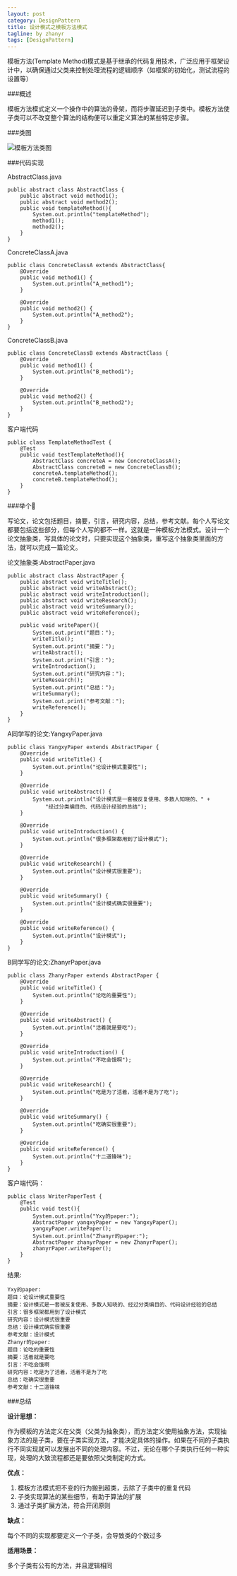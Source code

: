 ```yaml
---
layout: post
category: DesignPattern
title: 设计模式之模板方法模式
tagline: by zhanyr
tags: [DesignPattern]
---
```


模板方法(Template Method)模式是基于继承的代码复用技术，广泛应用于框架设计中，以确保通过父类来控制处理流程的逻辑顺序（如框架的初始化，测试流程的设置等）

<!--more-->

###概述
	
模板方法模式定义一个操作中的算法的骨架，而将步骤延迟到子类中。模板方法使子类可以不改变整个算法的结构便可以重定义算法的某些特定步骤。

###类图

![模板方法类图](https://github.com/zhanyr/zhanyr.github.io/raw/master/_images/TemplateMethod.png)

###代码实现

AbstractClass.java

	public abstract class AbstractClass {
		public abstract void method1();
		public abstract void method2();
		public void templateMethod(){
			System.out.println("templateMethod");
			method1();
			method2();
    	}
	}

ConcreteClassA.java

	public class ConcreteClassA extends AbstractClass{
		@Override
		public void method1() {
			System.out.println("A_method1");
		}

		@Override
		public void method2() {
			System.out.println("A_method2");
		}
	}
	
ConcreteClassB.java

	public class ConcreteClassB extends AbstractClass {
		@Override
		public void method1() {
			System.out.println("B_method1");
		}

		@Override
		public void method2() {
			System.out.println("B_method2");
		}
	}
	
客户端代码

	public class TemplateMethodTest {
		@Test
		public void testTemplateMethod(){
			AbstractClass concreteA = new ConcreteClassA();
			AbstractClass concreteB = new ConcreteClassB();
			concreteA.templateMethod();
			concreteB.templateMethod();
		}
	}

###举个🌰

写论文，论文包括题目，摘要，引言，研究内容，总结，参考文献。每个人写论文都要包括这些部分，但每个人写的都不一样。这就是一种模板方法模式。设计一个论文抽象类，写具体的论文时，只要实现这个抽象类，重写这个抽象类里面的方法，就可以完成一篇论文。

论文抽象类:AbstractPaper.java

	public abstract class AbstractPaper {
		public abstract void writeTitle();
		public abstract void writeAbstract();
		public abstract void writeIntroduction();
		public abstract void writeResearch();
		public abstract void writeSummary();
		public abstract void writeReference();

		public void writePaper(){
			System.out.print("题目：");
			writeTitle();
			System.out.print("摘要：");
			writeAbstract();
			System.out.print("引言：");
			writeIntroduction();
			System.out.print("研究内容：");
			writeResearch();
			System.out.print("总结：");
			writeSummary();
			System.out.print("参考文献：");
			writeReference();
		}
	}
	
A同学写的论文:YangxyPaper.java

	public class YangxyPaper extends AbstractPaper {
    	@Override
    	public void writeTitle() {
			System.out.println("论设计模式重要性");
    	}

    	@Override
    	public void writeAbstract() {
			System.out.println("设计模式是一套被反复使用、多数人知晓的、" +
                "经过分类编目的、代码设计经验的总结");
    	}

    	@Override
    	public void writeIntroduction() {
			System.out.println("很多框架都用到了设计模式");
    	}

    	@Override
    	public void writeResearch() {
			System.out.println("设计模式很重要");
    	}

    	@Override
    	public void writeSummary() {
			System.out.println("设计模式确实很重要");
    	}

    	@Override
    	public void writeReference() {
			System.out.println("设计模式");
    	}
	}

B同学写的论文:ZhanyrPaper.java

	public class ZhanyrPaper extends AbstractPaper {
    	@Override
    	public void writeTitle() {
			System.out.println("论吃的重要性");
    	}

    	@Override
    	public void writeAbstract() {
			System.out.println("活着就是要吃");
    	}

    	@Override
    	public void writeIntroduction() {
			System.out.println("不吃会饿啊");
    	}

    	@Override
    	public void writeResearch() {
			System.out.println("吃是为了活着，活着不是为了吃");
    	}

    	@Override
    	public void writeSummary() {
			System.out.println("吃确实很重要");
    	}

    	@Override
    	public void writeReference() {
			System.out.println("十二道锋味");
    	}
	}
	
客户端代码：

	public class WriterPaperTest {
    	@Test
		public void test(){
			System.out.println("Yxy的paper:");
			AbstractPaper yangxyPaper = new YangxyPaper();
			yangxyPaper.writePaper();
			System.out.println("Zhanyr的paper:");
			AbstractPaper zhanyrPaper = new ZhanyrPaper();
			zhanyrPaper.writePaper();
		}
	}
	
结果:

	Yxy的paper:
	题目：论设计模式重要性
	摘要：设计模式是一套被反复使用、多数人知晓的、经过分类编目的、代码设计经验的总结
	引言：很多框架都用到了设计模式
	研究内容：设计模式很重要
	总结：设计模式确实很重要
	参考文献：设计模式
	Zhanyr的paper:
	题目：论吃的重要性
	摘要：活着就是要吃
	引言：不吃会饿啊
	研究内容：吃是为了活着，活着不是为了吃
	总结：吃确实很重要
	参考文献：十二道锋味
	
###总结

**设计思想：**

作为模板的方法定义在父类（父类为抽象类），而方法定义使用抽象方法，实现抽象方法的是子类，要在子类实现方法，才能决定具体的操作。如果在不同的子类执行不同实现就可以发展出不同的处理内容。不过，无论在哪个子类执行任何一种实现，处理的大致流程都还是要依照父类制定的方式。

**优点：**

1. 模板方法模式把不变的行为搬到超类，去除了子类中的重复代码
2. 子类实现算法的某些细节，有助于算法的扩展
3. 通过子类扩展方法，符合开闭原则

**缺点：**

每个不同的实现都要定义一个子类，会导致类的个数过多

**适用场景：**

多个子类有公有的方法，并且逻辑相同

